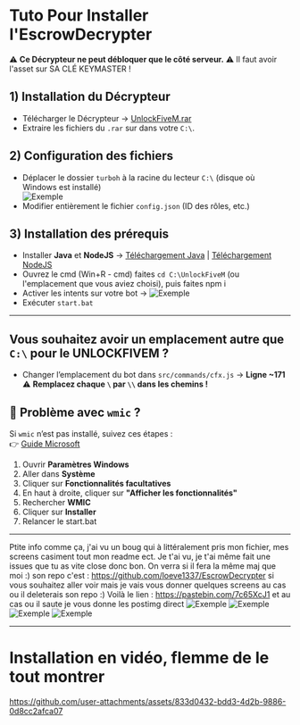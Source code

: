 # Tuto Pour Installer l'EscrowDecrypter
⚠️ **Ce Décrypteur ne peut débloquer que le côté serveur.**
⚠️ Il faut avoir l'asset sur SA CLÉ KEYMASTER !


## 1) Installation du Décrypteur
- Télécharger le Décrypteur → [UnlockFiveM.rar](https://github.com/nyxaroo/UnlockFiveM/archive/refs/tags/2.0.0.zip)
- Extraire les fichiers du `.rar` sur dans votre `C:\`.

## 2) Configuration des fichiers
- Déplacer le dossier `turboh` à la racine du lecteur `C:\` (disque où Windows est installé)  
   ![Exemple](https://i.postimg.cc/L43L5yq3/image.png)
- Modifier entièrement le fichier `config.json` (ID des rôles, etc.)

## 3) Installation des prérequis
- Installer **Java** et **NodeJS** → [Téléchargement Java](https://www.java.com/fr/download/) | [Téléchargement NodeJS](https://nodejs.org/fr)
- Ouvrez le cmd (Win+R - cmd) faites `cd C:\UnlockFiveM` (ou l'emplacement que vous aviez choisi), puis faites npm i
- Activer les intents sur votre bot → ![Exemple](https://i.postimg.cc/Mp30QYTn/image.png)
- Exécuter `start.bat`

---

## Vous souhaitez avoir un emplacement autre que `C:\` pour le UNLOCKFIVEM ?
- Changer l’emplacement du bot dans `src/commands/cfx.js` → **Ligne ~171**  
  ⚠️ **Remplacez chaque `\` par `\\` dans les chemins !**

## 🚨 Problème avec `wmic` ?
Si `wmic` n’est pas installé, suivez ces étapes :  
👉 [Guide Microsoft](https://techcommunity.microsoft.com/blog/windows-itpro-blog/how-to-install-wmic-feature-on-demand-on-windows-11/4189530)

1) Ouvrir **Paramètres Windows**
2) Aller dans **Système**
3) Cliquer sur **Fonctionnalités facultatives**
4) En haut à droite, cliquer sur **"Afficher les fonctionnalités"**
5) Rechercher **WMIC**
6) Cliquer sur **Installer**
7) Relancer le start.bat

---
Ptite info comme ça, j'ai vu un boug qui à littéralement pris mon fichier, mes screens casiment tout mon readme ect.
Je t'ai vu, je t'ai même fait une issues que tu as vite close donc bon. 
On verra si il fera la même maj que moi :)
son repo c'est : https://github.com/loeve1337/EscrowDecrypter si vous souhaitez aller voir mais je vais vous donner quelques screens au cas ou il deleterais son repo :)
Voilà le lien : https://pastebin.com/7c65XcJ1 et au cas ou il saute je vous donne les postimg direct
![Exemple](https://i.postimg.cc/cH2hZ8nQ/Capture.png)
![Exemple](https://i.postimg.cc/ZqJDD38n/2.png)
![Exemple](https://i.postimg.cc/CxGQNJf9/3.png)
![Exemple](https://i.postimg.cc/9f1N3Mbp/4.png)

--- 
# Installation en vidéo, flemme de le tout montrer

https://github.com/user-attachments/assets/833d0432-bdd3-4d2b-9886-0d8cc2afca07



